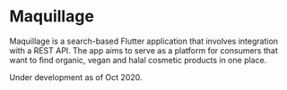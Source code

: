 # Maquillage

Maquillage is a search-based Flutter application that involves integration with a REST API. The app aims to serve as a platform for consumers that want to find organic, vegan and halal cosmetic products in one place.

Under development as of Oct 2020.

